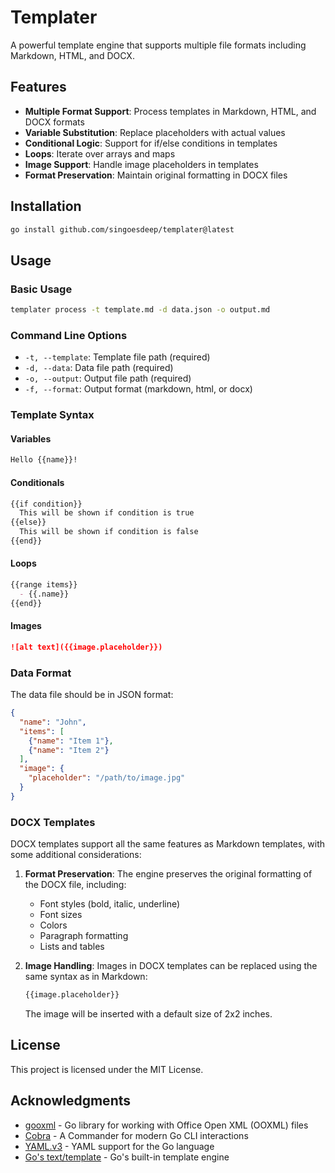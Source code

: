 # Templater

A powerful template engine that supports multiple file formats including Markdown, HTML, and DOCX.

## Features

- **Multiple Format Support**: Process templates in Markdown, HTML, and DOCX formats
- **Variable Substitution**: Replace placeholders with actual values
- **Conditional Logic**: Support for if/else conditions in templates
- **Loops**: Iterate over arrays and maps
- **Image Support**: Handle image placeholders in templates
- **Format Preservation**: Maintain original formatting in DOCX files

## Installation

```bash
go install github.com/singoesdeep/templater@latest
```

## Usage

### Basic Usage

```bash
templater process -t template.md -d data.json -o output.md
```

### Command Line Options

- `-t, --template`: Template file path (required)
- `-d, --data`: Data file path (required)
- `-o, --output`: Output file path (required)
- `-f, --format`: Output format (markdown, html, or docx)

### Template Syntax

#### Variables

```markdown
Hello {{name}}!
```

#### Conditionals

```markdown
{{if condition}}
  This will be shown if condition is true
{{else}}
  This will be shown if condition is false
{{end}}
```

#### Loops

```markdown
{{range items}}
  - {{.name}}
{{end}}
```

#### Images

```markdown
![alt text]({{image.placeholder}})
```

### Data Format

The data file should be in JSON format:

```json
{
  "name": "John",
  "items": [
    {"name": "Item 1"},
    {"name": "Item 2"}
  ],
  "image": {
    "placeholder": "/path/to/image.jpg"
  }
}
```

### DOCX Templates

DOCX templates support all the same features as Markdown templates, with some additional considerations:

1. **Format Preservation**: The engine preserves the original formatting of the DOCX file, including:
   - Font styles (bold, italic, underline)
   - Font sizes
   - Colors
   - Paragraph formatting
   - Lists and tables

2. **Image Handling**: Images in DOCX templates can be replaced using the same syntax as in Markdown:
   ```markdown
   {{image.placeholder}}
   ```
   The image will be inserted with a default size of 2x2 inches.

## License

This project is licensed under the MIT License.

## Acknowledgments

- [gooxml](https://github.com/plutext/gooxml) - Go library for working with Office Open XML (OOXML) files
- [Cobra](https://github.com/spf13/cobra) - A Commander for modern Go CLI interactions
- [YAML.v3](https://github.com/go-yaml/yaml) - YAML support for the Go language
- [Go's text/template](https://pkg.go.dev/text/template) - Go's built-in template engine 